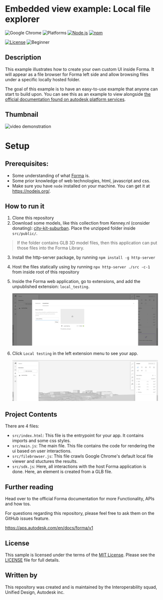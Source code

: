 # Embedded view example: Local file explorer

![Google Chrome](https://img.shields.io/badge/Google%20Chrome-4285F4?logo=GoogleChrome&logoColor=white)
![Platforms](https://img.shields.io/badge/platform-Windows|MacOS-lightgray.svg)
[![Node.js](https://img.shields.io/badge/Node.js-14.0-blue.svg)](https://nodejs.org/)
[![npm](https://img.shields.io/badge/npm-6.0-blue.svg)](https://www.npmjs.com/)

[![License](http://img.shields.io/:license-MIT-blue.svg)](http://opensource.org/licenses/MIT)
![Beginner](https://img.shields.io/badge/Level-Beginner-green.svg)

## Description

This example illustrates how to create your own custom UI inside Forma. It will appear as a file browser for Forma left side and allow browsing files under a specific locally hosted folder. 
 
The goal of this example is to have an easy-to-use example that anyone can start to build upon. 
You can see this as an example to view alongside [the official documentation found on autodesk platform services](https://aps.autodesk.com/en/docs/forma/v1).


## Thumbnail

![video demonstration](documentation-resources/screenshots/demonstration.gif)


# Setup

## Prerequisites:

- Some understanding of what [Forma](https://www.autodesk.ca/en/products/forma/overview?term=1-YEAR&tab=subscription) is.
- Some prior knowledge of web technologies, html, javascript and css.
- Make sure you have `node` installed on your machine. You can get it at https://nodejs.org/.

## How to run it

1. Clone this repository
2. Download some models, like this collection from Kenney.nl (consider donating): [city-kit-suburban](https://kenney.nl/assets/city-kit-suburban). Place the unzipped folder inside `src/public/`.
>If the folder contains GLB 3D model files, then this application can put those files into the Forma Library.
3. Install the http-server package, by running `npm install -g http-server`
2. Host the files statically using by running `npx http-server ./src -c-1` from inside root of this repository
4. Inside the Forma web application, go to extensions, and add the unpublished extension: `local_testing`.
   
   ![screenshot](documentation-resources/screenshots/local-testing-screenshot.png)

5. Click `Local testing` in the left extension menu to see your app.

   ![screenshot](documentation-resources/screenshots/installed.png)

## Project Contents

There are 4 files:

- `src/index.html`: This file is the entrypoint for your app. It contains imports and some css styles.
- `src/main.js`: The main file. This file contains the code for rendering the ui based on user interactions.
- `src/filebrowser.js`: This file crawls Google Chrome's default local file viewer and stuctures the results.
- `src/sdk.js`: Here, all interactions with the host Forma application is done. Here, an element is created from a GLB file.

## Further reading
Head over to the official Forma documentation for more Functionality, APIs and how tos. 

For questions regarding this repository, please feel free to ask them on the GitHub issues feature.

https://aps.autodesk.com/en/docs/forma/v1

## License

This sample is licensed under the terms of the [MIT License](http://opensource.org/licenses/MIT). Please see the [LICENSE](LICENSE) file for full details.

## Written by

This repository was created and is maintained by the Interoperability squad, Unified Design, Autodesk inc.  


